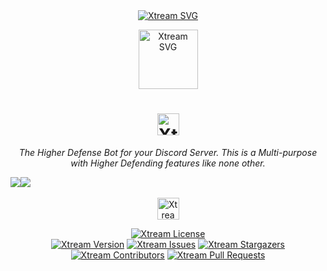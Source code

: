 <div align="center">  
<a href="https://github.com/CodingWithUnknown/Xtream"><img src="https://capsule-render.vercel.app/api?type=waving&color=gradient&height=200&section=header&text=Xtream&fontSize=70&fontAlignY=35&animation=twinkling&fontColor=gradient" alt="Xtream SVG" /></a>

<a href="https://github.com/CodingWithUnknown/Xtream"><img src="https://cdn.discordapp.com/attachments/919158245661224961/1202187654746079253/20240131_140558.png?ex=65cc8b80&is=65ba1680&hm=08e34c7093d6d45299563d9b01d0311722fb396afd7245606eb598cbb11962e6&" alt="Xtream SVG" height=95 /></a>
</br>
<h1><a href="https://www.github.com/CodingWithUnknown"><img src="https://readme-typing-svg.demolab.com?font=Audiowide&amp;size=20&amp;pause=1000&amp;duration=4000&amp;color=3c3a52&amp;width=100&amp;height=25&amp;repeat=false&amp;center=true&amp;vCenter=true&amp;lines=Xtream" alt="Xtream" height=35 /></a></h1>

<em><p>The Higher Defense Bot for your Discord Server. This is a Multi-purpose with Higher Defending features like none other.</p></em>

<div style="display:flex;">
<a href="https://discord.com/api/oauth2/authorize?client_id=962092097933021184&permissions=70368744177663&scope=bot%20applications.commands" alt="Xtream Invite"><img src="https://img.shields.io/badge/Invite%20Me-161c1c?style=for-the-badge" /></a>
<a href="https://discord.com/invite/VgT9u4PM2w" alt="Xtream Support Server" ><img src="https://img.shields.io/badge/Support%20Server-161c1c?style=for-the-badge" /></a>
</div>
</br>
<a href="https://www.github.com/CodingWithUnknown"><img src="https://readme-typing-svg.demolab.com?font=Poppins&amp;size=20&amp;pause=1000&amp;duration=4000&amp;color=3c3a52&amp;width=600&amp;height=40&amp;repeat=false&amp;lines=Xtream+Defender+Distributed+under+the+Apache-2.0+License." alt="Xtream Apache-2.0 License" height=35 /></a>

<a href="https://github.com/CodingWithUnknown/Xtream/blob/master/LICENSE"><img src="https://img.shields.io/github/license/CodingWithUnknown/Xtream.svg?style=for-the-badge&amp;logoColor=3c3a52&amp;logo=apache&amp;color=161c1c" alt="Xtream License" /></a>
</br>
<a href="https://www.github.com/CodingWithUnknown"><img src="https://img.shields.io/github/package-json/v/CodingWithUnknown/Xtream?style=for-the-badge&amp;color=161c1c" alt="Xtream Version" /></a>
<a href="https://github.com/CodingWithUnknown/Xtream/issues"><img src="https://img.shields.io/github/issues/CodingWithUnknown/Xtream.svg?style=for-the-badge&amp;color=161c1c" alt="Xtream Issues" /></a>
<a href="https://github.com/CodingWithUnknown/Xtream/stargazers"><img src="https://img.shields.io/github/stars/CodingWithUnknown/Xtream.svg?style=for-the-badge&amp;color=161c1c" alt="Xtream Stargazers" /></a>
<a href="https://github.com/CodingWithUnknown/Xtream/graphs/contributors"><img src="https://img.shields.io/github/contributors/CodingWithUnknown/Xtream.svg?style=for-the-badge&amp;color=161c1c" alt="Xtream Contributors" /></a>
<a href="https://github.com/CodingWithUnknown/Xtream/pulls"><img src="https://img.shields.io/github/issues-pr/CodingWithUnknown/Xtream.svg?style=for-the-badge&amp;color=161c1c" alt="Xtream Pull Requests" /></a>
</div>
